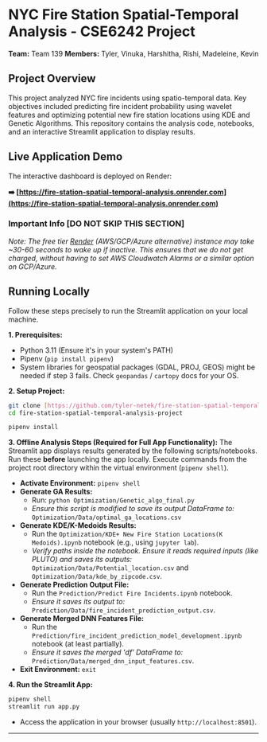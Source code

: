 # NYC Fire Station Spatial-Temporal Analysis - CSE6242 Project

**Team:** Team 139
**Members:** Tyler, Vinuka, Harshitha, Rishi, Madeleine, Kevin

## Project Overview

This project analyzed NYC fire incidents using spatio-temporal data. Key objectives included predicting fire incident probability using wavelet features and optimizing potential new fire station locations using KDE and Genetic Algorithms. This repository contains the analysis code, notebooks, and an interactive Streamlit application to display results.

## Live Application Demo

The interactive dashboard is deployed on Render:

**➡️ [https://fire-station-spatial-temporal-analysis.onrender.com](https://fire-station-spatial-temporal-analysis.onrender.com)**

### Important Info [DO NOT SKIP THIS SECTION]

*Note: The free tier [Render](https://render.com) (AWS/GCP/Azure alternative) instance may take ~30-60 seconds to wake up if inactive. This ensures that we do not get charged, without having to set AWS Cloudwatch Alarms or a similar option on GCP/Azure.*

## Running Locally

Follow these steps precisely to run the Streamlit application on your local machine.

**1. Prerequisites:**
   * Python 3.11 (Ensure it's in your system's PATH)
   * Pipenv (`pip install pipenv`)
   * System libraries for geospatial packages (GDAL, PROJ, GEOS) might be needed if step 3 fails. Check `geopandas` / `cartopy` docs for your OS.

**2. Setup Project:**
   ```bash
   git clone [https://github.com/tyler-netek/fire-station-spatial-temporal-analysis-project.git](https://github.com/tyler-netek/fire-station-spatial-temporal-analysis-project.git)
   cd fire-station-spatial-temporal-analysis-project

   pipenv install
   ```

**3. Offline Analysis Steps (Required for Full App Functionality):**
   The Streamlit app displays results generated by the following scripts/notebooks. Run these **before** launching the app locally. Execute commands from the project root directory within the virtual environment (`pipenv shell`).
   * **Activate Environment:** `pipenv shell`
   * **Generate GA Results:**
      * Run: `python Optimization/Genetic_algo_final.py`
      * *Ensure this script is modified to save its output DataFrame to:* `Optimization/Data/optimal_ga_locations.csv`
   * **Generate KDE/K-Medoids Results:**
      * Run the `Optimization/KDE+ New Fire Station Locations(K Medoids).ipynb` notebook (e.g., using `jupyter lab`).
      * *Verify paths inside the notebook. Ensure it reads required inputs (like PLUTO) and saves its outputs:* `Optimization/Data/Potential_location.csv` and `Optimization/Data/kde_by_zipcode.csv`.
   * **Generate Prediction Output File:**
      * Run the `Prediction/Predict Fire Incidents.ipynb` notebook.
      * *Ensure it saves its output to:* `Prediction/Data/fire_incident_prediction_output.csv`.
   * **Generate Merged DNN Features File:**
      * Run the `Prediction/fire_incident_prediction_model_development.ipynb` notebook (at least partially).
      * *Ensure it saves the merged 'df' DataFrame to:* `Prediction/Data/merged_dnn_input_features.csv`.
   * **Exit Environment:** `exit`

**4. Run the Streamlit App:**
   ```bash
   pipenv shell
   streamlit run app.py
   ```
   * Access the application in your browser (usually `http://localhost:8501`).

---
